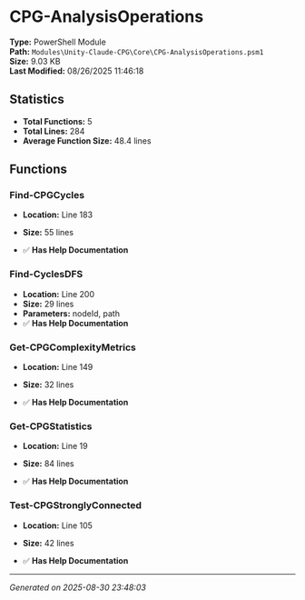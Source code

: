 # CPG-AnalysisOperations

**Type:** PowerShell Module  
**Path:** `Modules\Unity-Claude-CPG\Core\CPG-AnalysisOperations.psm1`  
**Size:** 9.03 KB  
**Last Modified:** 08/26/2025 11:46:18  

## Statistics

- **Total Functions:** 5
- **Total Lines:** 284
- **Average Function Size:** 48.4 lines

## Functions


### Find-CPGCycles

- **Location:** Line 183
- **Size:** 55 lines

- ✅ **Has Help Documentation** 
### Find-CyclesDFS

- **Location:** Line 200
- **Size:** 29 lines
- **Parameters:** nodeId, path
- ✅ **Has Help Documentation** 
### Get-CPGComplexityMetrics

- **Location:** Line 149
- **Size:** 32 lines

- ✅ **Has Help Documentation** 
### Get-CPGStatistics

- **Location:** Line 19
- **Size:** 84 lines

- ✅ **Has Help Documentation** 
### Test-CPGStronglyConnected

- **Location:** Line 105
- **Size:** 42 lines

- ✅ **Has Help Documentation**

---
*Generated on 2025-08-30 23:48:03*
